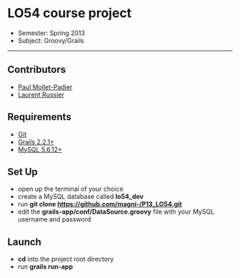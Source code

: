 # LO54 course project

* Semester: Spring 2013
* Subject: Groovy/Grails

- - -

## Contributors

* [Paul Mollet-Padier](https://github.com/magni-)
* [Laurent Russier](https://github.com/phoenixlr)

## Requirements

* [Git](http://git-scm.com/downloads)
* [Grails 2.2.1+](http://www.grails.org/download)
* [MySQL 5.6.12+](http://dev.mysql.com/downloads/mysql/)

## Set Up

* open up the terminal of your choice
* create a MySQL database called <strong>lo54_dev</strong>
* run <strong>git clone https://github.com/magni-/P13_LO54.git</strong>
* edit the <strong>grails-app/conf/DataSource.groovy</strong> file with your MySQL username and password

## Launch

* <strong>cd</strong> into the project root directory
* run <strong>grails run-app</strong>
